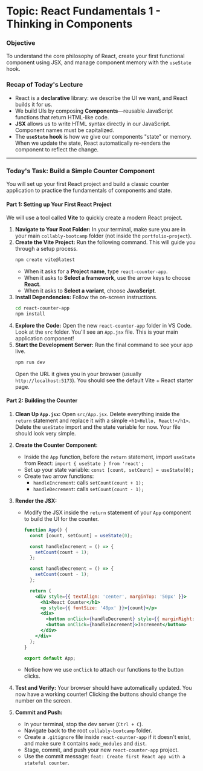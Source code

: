 # Topic: React Fundamentals 1 - Thinking in Components

### **Objective**
To understand the core philosophy of React, create your first functional component using JSX, and manage component memory with the `useState` hook.

### **Recap of Today's Lecture**
*   React is a **declarative** library: we describe the UI we want, and React builds it for us.
*   We build UIs by composing **Components**—reusable JavaScript functions that return HTML-like code.
*   **JSX** allows us to write HTML syntax directly in our JavaScript. Component names must be capitalized.
*   The **`useState` hook** is how we give our components "state" or memory. When we update the state, React automatically re-renders the component to reflect the change.

---

### **Today's Task: Build a Simple Counter Component**

You will set up your first React project and build a classic counter application to practice the fundamentals of components and state.

#### **Part 1: Setting up Your First React Project**

We will use a tool called **Vite** to quickly create a modern React project.

1.  **Navigate to Your Root Folder:** In your terminal, make sure you are in your main `collably-bootcamp` folder (not inside the `portfolio-project`).
2.  **Create the Vite Project:** Run the following command. This will guide you through a setup process.
    ```bash
    npm create vite@latest
    ```
    *   When it asks for a **Project name**, type `react-counter-app`.
    *   When it asks to **Select a framework**, use the arrow keys to choose **React**.
    *   When it asks to **Select a variant**, choose **JavaScript**.
3.  **Install Dependencies:** Follow the on-screen instructions.
    ```bash
    cd react-counter-app
    npm install
    ```
4.  **Explore the Code:** Open the new `react-counter-app` folder in VS Code. Look at the `src` folder. You'll see an `App.jsx` file. This is your main application component!
5.  **Start the Development Server:** Run the final command to see your app live.
    ```bash
    npm run dev
    ```
    Open the URL it gives you in your browser (usually `http://localhost:5173`). You should see the default Vite + React starter page.

#### **Part 2: Building the Counter**

1.  **Clean Up `App.jsx`:** Open `src/App.jsx`. Delete everything inside the `return` statement and replace it with a simple `<h1>Hello, React!</h1>`. Delete the `useState` import and the state variable for now. Your file should look very simple.

2.  **Create the Counter Component:**
    *   Inside the `App` function, before the `return` statement, import `useState` from React: `import { useState } from 'react';`
    *   Set up your state variable: `const [count, setCount] = useState(0);`
    *   Create two arrow functions:
        *   `handleIncrement`: calls `setCount(count + 1);`
        *   `handleDecrement`: calls `setCount(count - 1);`

3.  **Render the JSX:**
    *   Modify the JSX inside the `return` statement of your `App` component to build the UI for the counter.
        ```jsx
        function App() {
          const [count, setCount] = useState(0);

          const handleIncrement = () => {
            setCount(count + 1);
          };

          const handleDecrement = () => {
            setCount(count - 1);
          };

          return (
            <div style={{ textAlign: 'center', marginTop: '50px' }}>
              <h1>React Counter</h1>
              <p style={{ fontSize: '48px' }}>{count}</p>
              <div>
                <button onClick={handleDecrement} style={{ marginRight: '10px' }}>Decrement</button>
                <button onClick={handleIncrement}>Increment</button>
              </div>
            </div>
          );
        }

        export default App;
        ```
    *   Notice how we use `onClick` to attach our functions to the button clicks.

4.  **Test and Verify:** Your browser should have automatically updated. You now have a working counter! Clicking the buttons should change the number on the screen.

5.  **Commit and Push:**
    *   In your terminal, stop the dev server (`Ctrl + C`).
    *   Navigate back to the root `collably-bootcamp` folder.
    *   Create a `.gitignore` file inside `react-counter-app` if it doesn't exist, and make sure it contains `node_modules` and `dist`.
    *   Stage, commit, and push your new `react-counter-app` project.
    *   Use the commit message: `feat: Create first React app with a stateful counter`.
```